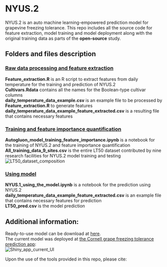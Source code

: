 # NYUS.2
NYUS.2 is an auto machine learning-empowered prediction model for grapevine freezing tolerance. This repo includes all the source code for feature extraction, model training and model deployment along with the original training data as parts of the __open-source__ study.
## Folders and files description
### [Raw data processing and feature extraction](https://github.com/imbaterry11/AutoLT50.1/tree/main/Raw%20data%20processing%20and%20feature%20extraction)
__Feature_extraction.R__ is an R script to extract features from daily temperature for the training and prediction of NYUS.2 <br>
__Cultivars.Rdata__ contains all the names for the Boolean-type cultivar columns <br>
__daily_temperature_data_example.csv__ is an example file to be processed by __Feature_extraction.R__ to generate features <br>
__daily_temperature_data_example_feature_extracted.csv__ is a resulting file that contains necessary features <br>
### [Training and feature importance quantification](https://github.com/imbaterry11/AutoLT50.1/tree/main/Training%20and%20feature%20importance%20quantification)
__Autogluon_model_training_feature_importance.ipynb__ is a notebook for the training of NYUS.2 and feature importance quantification <br>
__All_training_data_9_sites.csv__ is the entire LT50 dataset contributed by nine research facilities for NYUS.2 model training and testing <br>
![LT50_dataset_composition](https://github.com/imbaterry11/NYUS.2/assets/73162287/59875cde-8834-427f-93dc-eaadcd7be584)

### [Using model](https://github.com/imbaterry11/AutoLT50.1/tree/main/Using%20model) 
__NYUS.1_using_the_model.ipynb__ is a notebook for the prediction using NYUS.2 <br>
__daily_temperature_data_example_feature_extracted.csv__ is an example file that contains necessary features for prediction <br>
__LT50_pred.csv__ is the model prediction <br>
## Additional information:
Ready-to-use model can be download at [here](https://drive.google.com/drive/folders/1ZUXO9TCKzXt9-r7k1gZ5Oj0VDRyFb12N?usp=sharing). <br>
The current model was deployed at [the Cornell grape freezing tolerance prediction app](https://grapecoldhardiness.shinyapps.io/grape_freezing_tolerance/): <br>
![Shiny_app_current_UI](https://github.com/imbaterry11/NYUS.2/assets/73162287/1d3ffae6-62cb-48b1-bfd5-4d1ccfce2644)

Upon the use of the tools provided in this repo, please cite:  

